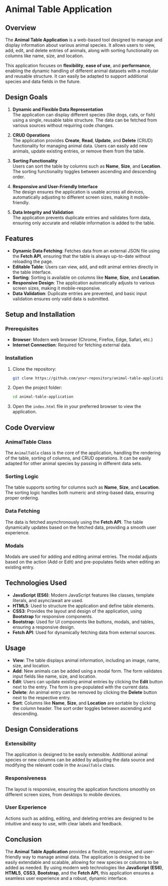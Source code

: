 # Animal Table Application

## Overview

The **Animal Table Application** is a web-based tool designed to manage and display information about various animal species. It allows users to view, add, edit, and delete entries of animals, along with sorting functionality on columns like name, size, and location.

This application focuses on **flexibility**, **ease of use**, and **performance**, enabling the dynamic handling of different animal datasets with a modular and reusable structure. It can easily be adapted to support additional species and data fields in the future.

## Design Goals

1. **Dynamic and Flexible Data Representation**  
   The application can display different species (like dogs, cats, or fish) using a single, reusable table structure. The data can be fetched from various sources without requiring code changes.

2. **CRUD Operations**  
   The application provides **Create**, **Read**, **Update**, and **Delete** (CRUD) functionality for managing animal data. Users can easily add new animals, update existing entries, or remove them from the table.

3. **Sorting Functionality**  
   Users can sort the table by columns such as **Name**, **Size**, and **Location**. The sorting functionality toggles between ascending and descending order.

4. **Responsive and User-Friendly Interface**  
   The design ensures the application is usable across all devices, automatically adjusting to different screen sizes, making it mobile-friendly.

5. **Data Integrity and Validation**  
   The application prevents duplicate entries and validates form data, ensuring only accurate and reliable information is added to the table.

## Features

- **Dynamic Data Fetching**: Fetches data from an external JSON file using the **Fetch API**, ensuring that the table is always up-to-date without reloading the page.
- **Editable Table**: Users can view, add, and edit animal entries directly in the table interface.
- **Sorting**: Sorting is available on columns like **Name**, **Size**, and **Location**.
- **Responsive Design**: The application automatically adjusts to various screen sizes, making it mobile-responsive.
- **Data Validation**: Duplicate entries are prevented, and basic input validation ensures only valid data is submitted.

## Setup and Installation

### Prerequisites

- **Browser**: Modern web browser (Chrome, Firefox, Edge, Safari, etc.)
- **Internet Connection**: Required for fetching external data.

### Installation

1. Clone the repository:
   ```bash
   git clone https://github.com/your-repository/animal-table-application.git
   ```
2. Open the project folder:
   ```bash
   cd animal-table-application
   ```
3. Open the `index.html` file in your preferred browser to view the application.

## Code Overview

### **AnimalTable Class**

The `AnimalTable` class is the core of the application, handling the rendering of the table, sorting of columns, and CRUD operations. It can be easily adapted for other animal species by passing in different data sets.

### **Sorting Logic**

The table supports sorting for columns such as **Name**, **Size**, and **Location**. The sorting logic handles both numeric and string-based data, ensuring proper ordering.

### **Data Fetching**

The data is fetched asynchronously using the **Fetch API**. The table dynamically updates based on the fetched data, providing a smooth user experience.

### **Modals**

Modals are used for adding and editing animal entries. The modal adjusts based on the action (Add or Edit) and pre-populates fields when editing an existing entry.

## Technologies Used

- **JavaScript (ES6)**: Modern JavaScript features like classes, template literals, and async/await are used.
- **HTML5**: Used to structure the application and define table elements.
- **CSS3**: Provides the layout and design of the application, using **Bootstrap** for responsive components.
- **Bootstrap**: Used for UI components like buttons, modals, and tables, ensuring a responsive design.
- **Fetch API**: Used for dynamically fetching data from external sources.

## Usage

- **View**: The table displays animal information, including an image, name, size, and location.
- **Add**: New animals can be added using a modal form. The form validates input fields like name, size, and location.
- **Edit**: Users can update existing animal entries by clicking the **Edit** button next to the entry. The form is pre-populated with the current data.
- **Delete**: An animal entry can be removed by clicking the **Delete** button next to the respective entry.
- **Sort**: Columns like **Name**, **Size**, and **Location** are sortable by clicking the column header. The sort order toggles between ascending and descending.

## Design Considerations

### Extensibility

The application is designed to be easily extensible. Additional animal species or new columns can be added by adjusting the data source and modifying the relevant code in the `AnimalTable` class.

### Responsiveness

The layout is responsive, ensuring the application functions smoothly on different screen sizes, from desktops to mobile devices.

### User Experience

Actions such as adding, editing, and deleting entries are designed to be intuitive and easy to use, with clear labels and feedback.

## Conclusion

The **Animal Table Application** provides a flexible, responsive, and user-friendly way to manage animal data. The application is designed to be easily extendable and scalable, allowing for new species or columns to be added as needed. By using modern web technologies like **JavaScript (ES6)**, **HTML5**, **CSS3**, **Bootstrap**, and the **Fetch API**, this application ensures a seamless user experience and a robust, dynamic interface.

